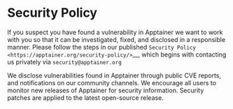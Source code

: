 # Security Policy

If you suspect you have found a vulnerability in Apptainer we want
to work with you so that it can be investigated, fixed, and disclosed in
a responsible manner. Please follow the steps in our published `Security
Policy <https://apptainer.org/security-policy/>`__, which begins with
contacting us privately via `security@apptainer.org`

We disclose vulnerabilities found in Apptainer through public
CVE reports, and notifications on our community channels. We encourage
all users to monitor new releases of Apptainer for security
information. Security patches are applied to the latest open-source
release.
